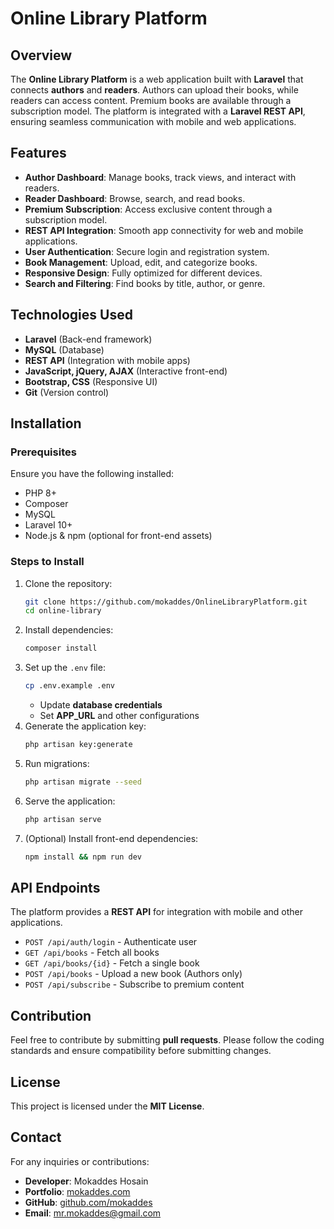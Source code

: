 # Online Library Platform

## Overview
The **Online Library Platform** is a web application built with **Laravel** that connects **authors** and **readers**. Authors can upload their books, while readers can access content. Premium books are available through a subscription model. The platform is integrated with a **Laravel REST API**, ensuring seamless communication with mobile and web applications.

## Features
- **Author Dashboard**: Manage books, track views, and interact with readers.
- **Reader Dashboard**: Browse, search, and read books.
- **Premium Subscription**: Access exclusive content through a subscription model.
- **REST API Integration**: Smooth app connectivity for web and mobile applications.
- **User Authentication**: Secure login and registration system.
- **Book Management**: Upload, edit, and categorize books.
- **Responsive Design**: Fully optimized for different devices.
- **Search and Filtering**: Find books by title, author, or genre.

## Technologies Used
- **Laravel** (Back-end framework)
- **MySQL** (Database)
- **REST API** (Integration with mobile apps)
- **JavaScript, jQuery, AJAX** (Interactive front-end)
- **Bootstrap, CSS** (Responsive UI)
- **Git** (Version control)

## Installation
### Prerequisites
Ensure you have the following installed:
- PHP 8+
- Composer
- MySQL
- Laravel 10+
- Node.js & npm (optional for front-end assets)

### Steps to Install
1. Clone the repository:
   ```bash
   git clone https://github.com/mokaddes/OnlineLibraryPlatform.git
   cd online-library
   ```
2. Install dependencies:
   ```bash
   composer install
   ```
3. Set up the `.env` file:
   ```bash
   cp .env.example .env
   ```
   - Update **database credentials**
   - Set **APP_URL** and other configurations
4. Generate the application key:
   ```bash
   php artisan key:generate
   ```
5. Run migrations:
   ```bash
   php artisan migrate --seed
   ```
6. Serve the application:
   ```bash
   php artisan serve
   ```
7. (Optional) Install front-end dependencies:
   ```bash
   npm install && npm run dev
   ```

## API Endpoints
The platform provides a **REST API** for integration with mobile and other applications.
- `POST /api/auth/login` - Authenticate user
- `GET /api/books` - Fetch all books
- `GET /api/books/{id}` - Fetch a single book
- `POST /api/books` - Upload a new book (Authors only)
- `POST /api/subscribe` - Subscribe to premium content

## Contribution
Feel free to contribute by submitting **pull requests**. Please follow the coding standards and ensure compatibility before submitting changes.

## License
This project is licensed under the **MIT License**.

## Contact
For any inquiries or contributions:
- **Developer**: Mokaddes Hosain
- **Portfolio**: [mokaddes.com](https://mokaddes.com)
- **GitHub**: [github.com/mokaddes](https://github.com/mokaddes)
- **Email**: mr.mokaddes@gmail.com

